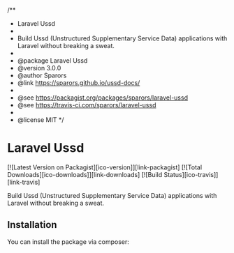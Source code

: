 /**
 * Laravel Ussd
 *
 * Build Ussd (Unstructured Supplementary Service Data) applications with Laravel without breaking a sweat.
 *
 * @package Laravel Ussd
 * @version 3.0.0
 * @author Sparors
 * @link https://sparors.github.io/ussd-docs/
 *
 * @see https://packagist.org/packages/sparors/laravel-ussd
 * @see https://travis-ci.com/sparors/laravel-ussd
 *
 * @license MIT
 */
# Laravel Ussd

[![Latest Version on Packagist][ico-version]][link-packagist]
[![Total Downloads][ico-downloads]][link-downloads]
[![Build Status][ico-travis]][link-travis]

Build Ussd (Unstructured Supplementary Service Data) applications with Laravel without breaking a sweat.

## Installation

You can install the package via composer:
